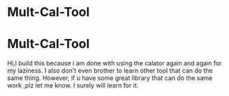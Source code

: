 # Mult-Cal-Tool
# Mult-Cal-Tool
Hi,I build this because i am done with using the calator again and again for my laziness. I also don't even brother to learn other tool that can do the same thing. However, if u have some great library that can do the same work ,plz let me know. I surely will learn for it.